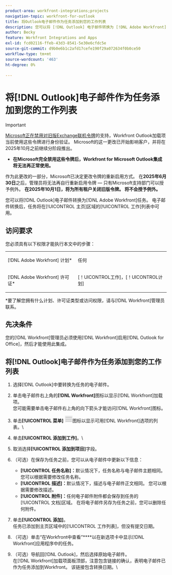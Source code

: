 ```yaml
---
product-area: workfront-integrations;projects
navigation-topic: workfront-for-outlook
title: 将Outlook电子邮件作为任务添加到您的工作列表
description: 您可以将 [!DNL Outlook] 电子邮件转换为 [!DNL Adobe Workfront] 任务。 在转换电子邮件后，该任务会显示在主页区域的工作列表中。
author: Becky
feature: Workfront Integrations and Apps
exl-id: fcd02116-ffeb-43d3-8541-5e30e6cfdc5e
source-git-commit: d9b0e6b1c2afd17cefe190f29a072634f0b0ce50
workflow-type: tm+mt
source-wordcount: '463'
ht-degree: 0%

---
```


# 将[!DNL Outlook]电子邮件作为任务添加到您的工作列表

>[!IMPORTANT]
>
>[Microsoft正在禁用对旧版Exchange联机令牌](https://learn.microsoft.com/en-us/office/dev/add-ins/outlook/faq-nested-app-auth-outlook-legacy-tokens)的支持，Workfront Outlook加载项当前使用这些令牌进行身份验证。 Microsoft的这一更改已开始影响客户，并将在2025年10月之前继续分阶段推出。
>
>* **在Microsoft完全禁用这些令牌后，Workfront for Microsoft Outlook集成将无法再正常使用。**
>
>作为此更改的一部分，Microsoft已决定更改令牌的重新启用方式。 在&#x200B;**2025年6月30日**&#x200B;之后，管理员将无法再自行重新启用令牌 — 只有Microsoft支持部门可以授予例外。 **在2025年10月1日，将为所有租户关闭旧版令牌。 将不会授予例外。**


您可以将[!DNL Outlook]电子邮件转换为[!DNL Adobe Workfront]任务。 电子邮件转换后，任务将在[!UICONTROL 主页]区域的[!UICONTROL 工作]列表中可用。

## 访问要求

您必须具有以下权限才能执行本文中的步骤：

<table style="table-layout:auto"> 
 <col> 
 <col> 
 <tbody> 
  <tr> 
   <td role="rowheader">[!DNL Adobe Workfront] 计划*</td> 
   <td> <p>任何</p> </td> 
  </tr> 
  <tr> 
   <td role="rowheader">[!DNL Adobe Workfront] 许可证*</td> 
   <td> <p>[！UICONTROL工作]，[！UICONTROL计划]</p> </td> 
  </tr> 
 </tbody> 
</table>

&#42;要了解您拥有什么计划、许可证类型或访问权限，请与[!DNL Workfront]管理员联系。

## 先决条件

您的[!DNL Workfront]管理员必须使用[!DNL Workfront]启用[!DNL Outlook for Office]，然后才能使用此集成。

## 将[!DNL Outlook]电子邮件作为任务添加到您的工作列表

1. 选择[!DNL Outlook]中要转换为任务的电子邮件。
1. 单击电子邮件右上角的&#x200B;**[!DNL Workfront]**&#x200B;图标以显示[!DNL Workfront]加载项。\
   您可能需要单击电子邮件右上角的向下箭头才能访问[!DNL Workfront]图标。

1. 单击&#x200B;**[!UICONTROL 菜单]** ![o365_addin_menu_icon.png](assets/o365-addin-menu2-icon.png)图标以显示可用[!DNL Workfront]选项的列表。\


1. 单击&#x200B;**[!UICONTROL 添加到工作]**。\

1. 取消选择&#x200B;**[!UICONTROL 添加到项目]**&#x200B;字段。
1. （可选）在保存为任务之前，您可以从电子邮件中更新以下信息：

   * **[!UICONTROL 任务名称]：**&#x200B;默认情况下，任务名称与电子邮件主题相同。 您可以根据需要修改任务名称。
   * **[!UICONTROL 描述]：**&#x200B;默认情况下，描述与电子邮件正文相同。 您可以根据需要修改描述。
   * **[!UICONTROL 附件]：**&#x200B;任何电子邮件附件都会保存到任务的[!UICONTROL 文档]区域。 在将电子邮件另存为任务之前，您可以删除任何附件。

1. 单击&#x200B;**[!UICONTROL 添加]**。\
   任务已添加到主页区域中的[!UICONTROL 工作列表]，但没有提交日期。

1. （可选）单击“在Workfront中查看”****&#x200B;以在新选项卡中显示[!DNL Workfront]应用程序中的任务。

1. （可选）导航回[!DNL Outlook]，然后选择原始电子邮件。\
   在[!DNL Workfront]加载项面板顶部，注意包含链接的确认，表明电子邮件已作为任务添加到Workfront。 该链接包含转换日期。\
